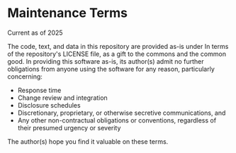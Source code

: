 # Maintenance Terms

Current as of 2025

The code, text, and data in this repository are provided as-is under
In terms of the repository's LICENSE file, as a gift to the commons
and the common good. In providing this software as-is, its author(s)
admit no further obligations from anyone using the software for any
reason, particularly concerning:

- Response time
- Change review and integration
- Disclosure schedules
- Discretionary, proprietary, or otherwise secretive communications, and
- Any other non-contractual obligations or conventions, regardless of
  their presumed urgency or severity

The author(s) hope you find it valuable on these terms.
